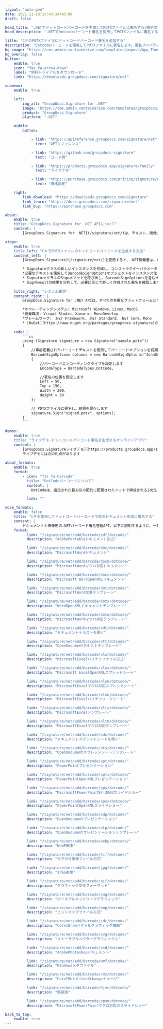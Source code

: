 ```yaml
---
layout: "auto-gen"
date: 2021-11-10T13:40:24+03:00
draft: false

head_title: ".NETでドットコードバーコードを生成してPOTXファイルに署名する|署名文書"
head_description: ".NETでDotcodeバーコード署名を使用してPOTXファイルに署名する-人気のあるビジネスドキュメントや画像ファイル形式にバーコードを追加します."

title: "C＃のPOTXファイルにドットコードバーコード署名を追加する"
description: "Dotcodeバーコードを使用してPOTXファイルに署名します。署名プロパティを操作し、ニーズに合ったドキュメント内で高度な署名オプションを設定します."
bg_image: "https://cms.admin.containerize.com/templates/aspose/App_Themes/V3/images/bg/header1.png"
bg_overlay: false
button:
    enable: true
    icon: "fas fa-arrow-down"
    label: "無料トライアルをダウンロード"
    link: "https://downloads.groupdocs.com/signature/net"

submenu:
    enable: true

    left:
        img_alt: "GroupDocs.Signature for .NET"
        image: "https://cms.admin.containerize.com/templates/groupdocs/images/product-logos/90x90-noborder/groupdocs-signature-net.png"
        product: "GroupDocs.Signature"
        platform: ".NET"

    middle:
        button:

            - link: "https://apireference.groupdocs.com/signature/net"
              text: "APIリファレンス"

            - link: "https://github.com/groupdocs-signature"
              text: "コード例"

            - link: "https://products.groupdocs.app/signature/family"
              text: "ライブデモ"

            - link: "https://purchase.groupdocs.com/pricing/signature/net"
              text: "価格設定"

    right:
        link_download: "https://downloads.groupdocs.com/signature"
        link_learn: "https://docs.groupdocs.com/signature/net"
        link_buy: "https://purchase.groupdocs.com"

about:
    enable: true
    title: "GroupDocs.Signature for .NET APIについて"
    content: |
        [GroupDocs.Signature for .NET](/signature/net/)は、テキスト、画像、バーコード、スタンプ、フォームフィールド、QRコード、メタデータなどのさまざまな署名タイプを使用してデジタルドキュメントに電子署名するネイティブ.NETAPIです。ユーザーは、PDF、Microsoft Word、Excelワークシート、PowerPointプレゼンテーション、Adobe Photoshop、メタファイル、および画像ファイル形式内のデジタル署名を追加、編集、検証、削除、および検索でき、必要に応じて署名プロパティをカスタマイズするための追加サポートがあります。

steps:
    enable: true
    title_left: "C＃でPOTXファイルのドットコードバーコードを生成する方法"
    content_left: |
        [GroupDocs.Signature](/signature/net/)を使用すると、.NET開発者は、いくつかの簡単な手順を実行することで、アプリケーション内のPOTXファイルにDotcodeバーコードを簡単に追加できます。

        * Signatureクラスの新しいインスタンスを作成し、コンストラクターパラメーターとしてソースPOTXドキュメントパスを渡します。
        *必要なテキストを使用してBarcodeSignOptionsオブジェクトをインスタンス化し、EncodeTypeプロパティをDotCodeに設定します。
        * SignatureクラスのSignメソッドを呼び出し、BarcodeSignOptionsを含む出力POTXファイル名を渡します。
        * SignResultの結果を分析して、必要に応じて新しく作成された署名を確認します。
        
    title_right: "システム要求"
    content_right: |
        GroupDocs.Signature for .NET APIは、すべての主要なプラットフォームとオペレーティングシステムでサポートされています。以下のコードを実行する前に、システムに次の前提条件がインストールされていることを確認してください。

        *オペレーティングシステム: Microsoft Windows、Linux、MacOS
        *開発環境: Visual Studio、Xamarin、MonoDevelop
        *フレームワーク: .NET Framework、.NET Standard、.NET Core、Mono
        * [NuGet](https://www.nuget.org/packages/groupdocs.signature)からGroupDocs.Signaturefor.NETの最新バージョンをダウンロードします
        
    code: |
        ```cs
        using (Signature signature = new Signature("sample.potx"))
        {
            //事前定義されたバーコードテキストを使用してバーコードオプションを初期化します
            BarcodeSignOptions options = new BarcodeSignOptions("JohnSmith")
            {
                //バーコードエンコーディングタイプを設定します
                EncodeType = BarcodeTypes.DotCode,

                //署名の位置を設定します
                Left = 50,
                Top = 150,
                Width = 200,
                Height = 50
            };

            // POTXファイルに署名し、結果を保存します 
            signature.Sign("signed.potx", options);
        }
        ```
        
demos:
    enable: true
    title: "ライブデモ-ドットコードバーコード署名を生成するオンラインアプリ"
    content: |
        [GroupDocs.Signatureライブデモ](https://products.groupdocs.app/signature/family)サイトにアクセスして、今すぐPOTXファイルにドットコードバーコードを追加してください。  
        ライブデモには次の利点があります
        
about_formats:
    enable: true
    format:
        - icon: "fas fa-barcode"
          title: "DotCodeバーコードについて"
          content: |
            DotCodeは、指定された長方形の配列に配置されたドットで構成される2次元（2-D）マトリックスシンボルです。 2009年にリリースされたDotCodeは、印刷精度が保証されない高速産業用プリンターで使用するために設計されました。連続線や正確な間隔を必要としないため、高効率の生産環境でよく使用されます。

          link: ""

more_formats:
    enable: false
    title: "C＃を使用してドットコードバーコードで他のドキュメント形式に署名する"
    content: |
        ドキュメントと画像用の.NETバーコード署名管理API。以下に説明するように、一般的なファイル形式のいくつかにバーコード署名を追加します。
    format: 
          link: "/signature/net/add/barcode/pdf/dotcode/"
          description: "AdobePortableドキュメント形式"

          link: "/signature/net/add/barcode/doc/dotcode/"
          description: "MicrosoftWordドキュメント"

          link: "/signature/net/add/barcode/docm/dotcode/"
          description: "MicrosoftWordマクロ対応ドキュメント"

          link: "/signature/net/add/barcode/docx/dotcode/"
          description: "Microsoft WordOpenXMLドキュメント"

          link: "/signature/net/add/barcode/dot/dotcode/"
          description: "MicrosoftWord文書テンプレート"

          link: "/signature/net/add/barcode/dotx/dotcode/"
          description: "WordOpenXMLドキュメントテンプレート"

          link: "/signature/net/add/barcode/dotm/dotcode/"
          description: "MicrosoftWordマクロ対応テンプレート"       

          link: "/signature/net/add/barcode/odt/dotcode/"
          description: "ドキュメントテキストを開く"

          link: "/signature/net/add/barcode/ott/dotcode/"
          description: "OpenDocumentテキストテンプレート"

          link: "/signature/net/add/barcode/xls/dotcode/"
          description: "MicrosoftExcelバイナリファイル形式"

          link: "/signature/net/add/barcode/xlsx/dotcode/"
          description: "Microsoft ExcelOpenXMLスプレッドシート"

          link: "/signature/net/add/barcode/xlsm/dotcode/"
          description: "MicrosoftExcelマクロ対応スプレッドシート"

          link: "/signature/net/add/barcode/xlsb/dotcode/"
          description: "MicrosoftExcelバイナリワークシート"

          link: "/signature/net/add/barcode/xltx/dotcode/"
          description: "MicrosoftExcelテンプレート"

          link: "/signature/net/add/barcode/xltm/dotcode/"
          description: "MicrosoftExcelマクロ対応テンプレート"

          link: "/signature/net/add/barcode/ods/dotcode/"
          description: "ドキュメントスプレッドシートを開く"

          link: "/signature/net/add/barcode/ots/dotcode/"
          description: "OpenDocumentスプレッドシートテンプレート"

          link: "/signature/net/add/barcode/ppt/dotcode/"
          description: "PowerPointプレゼンテーション"

          link: "/signature/net/add/barcode/pptx/dotcode/"
          description: "PowerPointOpenXMLプレゼンテーション"

          link: "/signature/net/add/barcode/pps/dotcode/"
          description: "MicrosoftPowerPoint97-2003スライドショー"

          link: "/signature/net/add/barcode/ppsx/dotcode/"
          description: "PowerPointOpenXMLスライドショー"                              

          link: "/signature/net/add/barcode/odp/dotcode/"
          description: "OpenDocumentプレゼンテーション"

          link: "/signature/net/add/barcode/otp/dotcode/"
          description: "OpenDocumentプレゼンテーションテンプレート"

          link: "/signature/net/add/barcode/webp/dotcode/"
          description: "WebP画像"

          link: "/signature/net/add/barcode/tif/dotcode/"
          description: "タグ付き画像ファイル形式"

          link: "/signature/net/add/barcode/jpg/dotcode/"
          description: "JPEG画像"

          link: "/signature/net/add/barcode/gif/dotcode/"
          description: "グラフィック交換フォーマット"

          link: "/signature/net/add/barcode/png/dotcode/"
          description: "ポータブルネットワークグラフィック"

          link: "/signature/net/add/barcode/bmp/dotcode/"
          description: "ビットマップファイル形式"

          link: "/signature/net/add/barcode/cdr/dotcode/"
          description: "CorelDrawベクトルグラフィック描画"

          link: "/signature/net/add/barcode/svg/dotcode/"
          description: "スケーラブルベクターグラフィックス"

          link: "/signature/net/add/barcode/psd/dotcode/"
          description: "AdobePhotoshopドキュメント"

          link: "/signature/net/add/barcode/wmf/dotcode/"
          description: "Windowsメタファイル"        

          link: "/signature/net/add/barcode/cmx/dotcode/"
          description: "CorelMetafileeXchangeイメージ"

          link: "/signature/net/add/barcode/djvu/dotcode/"
          description: "既視感"

          link: "/signature/net/add/barcode/ppsm/dotcode/"
          description: "MicrosoftPowerPointマクロ対応のスライドショー"

back_to_top:
    enable: true
---
```

